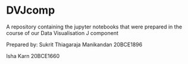 # DVJcomp
A repository containing the jupyter notebooks that were prepared in the course of our Data Visualisation J component

Prepared by:
Sukrit Thiagaraja Manikandan 20BCE1896

Isha Karn 20BCE1660
